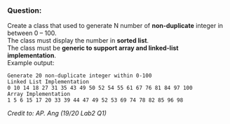 ### **Question**:
Create a class that used to generate N number of **non-duplicate** integer in between 0 – 100. \
The class must display the number in **sorted list**. \
The class must be **generic to support array and linked-list implementation**. \
Example output:
```
Generate 20 non-duplicate integer within 0-100
Linked List Implementation
0 10 14 18 27 31 35 43 49 50 52 54 55 61 67 76 81 84 97 100
Array Implementation
1 5 6 15 17 20 33 39 44 47 49 52 53 69 74 78 82 85 96 98
```
*Credit to: AP. Ang (19/20 Lab2 Q1)*